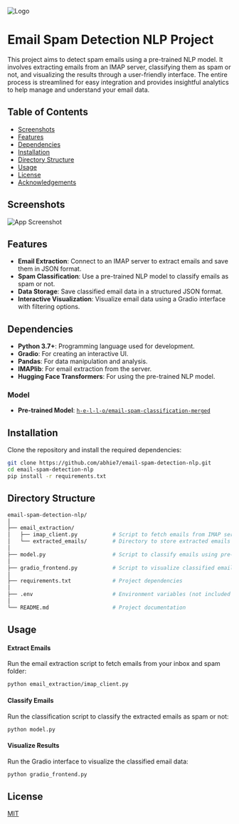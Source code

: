 
![Logo](https://imgur.com/xNH3REo.png)


# Email Spam Detection NLP Project

This project aims to detect spam emails using a pre-trained NLP model. It involves extracting emails from an IMAP server, classifying them as spam or not, and visualizing the results through a user-friendly interface. The entire process is streamlined for easy integration and provides insightful analytics to help manage and understand your email data.
## Table of Contents

- [Screenshots](#Screenshots)
- [Features](#features)
- [Dependencies](#dependencies)
- [Installation](#installation)
- [Directory Structure](#directory-structure)
- [Usage](#usage)
- [License](#license)
- [Acknowledgements](#acknowledgements)

## Screenshots

![App Screenshot](https://imgur.com/458mK6d.png)


## Features

- **Email Extraction**: Connect to an IMAP server to extract emails and save them in JSON format.
- **Spam Classification**: Use a pre-trained NLP model to classify emails as spam or not.
- **Data Storage**: Save classified email data in a structured JSON format.
- **Interactive Visualization**: Visualize email data using a Gradio interface with filtering options.


## Dependencies

- **Python 3.7+**: Programming language used for development.
- **Gradio**: For creating an interactive UI.
- **Pandas**: For data manipulation and analysis.
- **IMAPlib**: For email extraction from the server.
- **Hugging Face Transformers**: For using the pre-trained NLP model.

### Model

- **Pre-trained Model**: [`h-e-l-l-o/email-spam-classification-merged`](https://huggingface.co/h-e-l-l-o/email-spam-classification-merged)
## Installation

Clone the repository and install the required dependencies:

```bash
git clone https://github.com/abhie7/email-spam-detection-nlp.git
cd email-spam-detection-nlp
pip install -r requirements.txt
```
    
## Directory Structure

```bash
email-spam-detection-nlp/
│
├── email_extraction/
│   ├── imap_client.py           # Script to fetch emails from IMAP server
│   └── extracted_emails/        # Directory to store extracted emails in JSON format
│
├── model.py                     # Script to classify emails using pre-trained NLP model
│
├── gradio_frontend.py           # Script to visualize classified emails using Gradio
│
├── requirements.txt             # Project dependencies
│
├── .env                         # Environment variables (not included in version control)
│
└── README.md                    # Project documentation
```
## Usage

#### Extract Emails
Run the email extraction script to fetch emails from your inbox and spam folder:

```bash
python email_extraction/imap_client.py
```

#### Classify Emails
Run the classification script to classify the extracted emails as spam or not:

```bash
python model.py
```

#### Visualize Results
Run the Gradio interface to visualize the classified email data:

```bash
python gradio_frontend.py
```
## License

[MIT](https://choosealicense.com/licenses/mit/)


